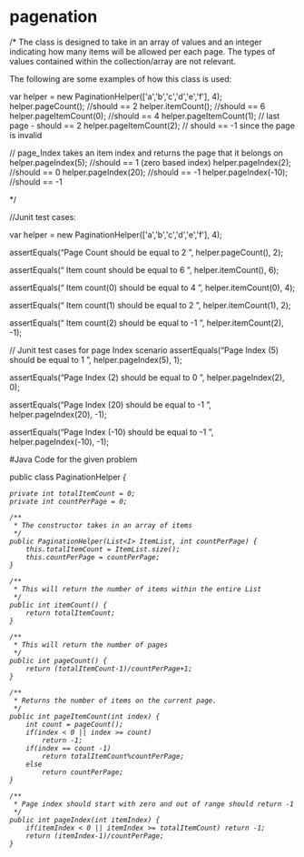 # pagenation


/*
The class is designed to take in an array of values and an integer indicating how many items will be allowed per each page. The types of values contained within the collection/array are not relevant.

The following are some examples of how this class is used:


var helper = new PaginationHelper(['a','b','c','d','e','f'], 4);
helper.pageCount(); //should == 2
helper.itemCount(); //should == 6
helper.pageItemCount(0); //should == 4
helper.pageItemCount(1); // last page - should == 2
helper.pageItemCount(2); // should == -1 since the page is invalid

// page_Index takes an item index and returns the page that it belongs on
helper.pageIndex(5); //should == 1 (zero based index)
helper.pageIndex(2); //should == 0
helper.pageIndex(20); //should == -1
helper.pageIndex(-10); //should == -1

*/

//Junit test cases:

var helper = new PaginationHelper(['a','b','c','d','e','f'], 4);


assertEquals(“Page Count should be equal to 2 ”, helper.pageCount(), 2);

assertEquals(“ Item count should be equal to 6 ”, helper.itemCount(), 6);

assertEquals(“ Item count(0) should be equal to 4 ”, helper.itemCount(0), 4);

assertEquals(“ Item count(1) should be equal to 2 ”, helper.itemCount(1), 2);

assertEquals(“ Item count(2) should be equal to -1 ”, helper.itemCount(2), -1);

// Junit test cases for page Index scenario
assertEquals(“Page Index (5) should be equal to 1 ”, helper.pageIndex(5), 1);

assertEquals(“Page Index (2) should be equal to 0 ”, helper.pageIndex(2), 0);

assertEquals(“Page Index (20) should be equal to -1 ”, helper.pageIndex(20), -1);

assertEquals(“Page Index (-10) should be equal to -1 ”, helper.pageIndex(-10), -1);


#Java Code for the given problem

public class PaginationHelper<I> {

    private int totalItemCount = 0;
    private int countPerPage = 0;
    
    /**
     * The constructor takes in an array of items 
     */
    public PaginationHelper(List<I> ItemList, int countPerPage) {
        this.totalItemCount = ItemList.size();
        this.countPerPage = countPerPage;
    }

    /**
     * This will return the number of items within the entire List
     */
    public int itemCount() {
        return totalItemCount;
    }

    /**
     * This will return the number of pages
     */
    public int pageCount() {
        return (totalItemCount-1)/countPerPage+1;
    }

    /**
     * Returns the number of items on the current page.
     */
    public int pageItemCount(int index) {
        int count = pageCount();
        if(index < 0 || index >= count)
        	return -1;
        if(index == count -1)
            return totalItemCount%countPerPage;
        else
            return countPerPage;
    }

    /**
     * Page index should start with zero and out of range should return -1
     */
    public int pageIndex(int itemIndex) {
        if(itemIndex < 0 || itemIndex >= totalItemCount) return -1;
        return (itemIndex-1)/countPerPage;
    }
